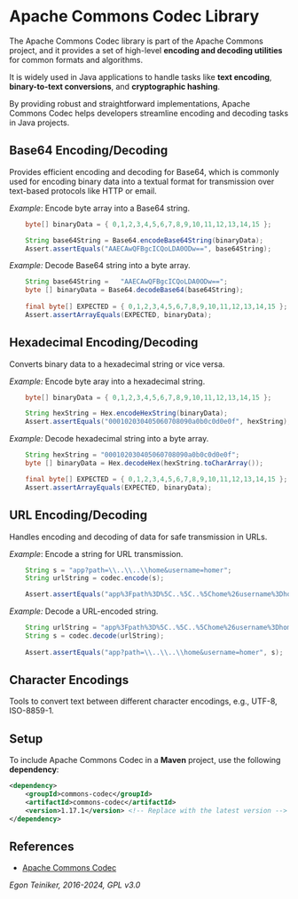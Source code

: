 # Apache Commons Codec Library

The Apache Commons Codec library is part of the Apache Commons project, 
and it provides a set of high-level **encoding and decoding utilities** 
for common formats and algorithms. 

It is widely used in Java applications to handle tasks like **text encoding**, 
**binary-to-text conversions**, and **cryptographic hashing**.

By providing robust and straightforward implementations, Apache Commons 
Codec helps developers streamline encoding and decoding tasks in Java projects.

## Base64 Encoding/Decoding

Provides efficient encoding and decoding for Base64, which is commonly 
used for encoding binary data into a textual format for transmission 
over text-based protocols like HTTP or email.

_Example_: Encode byte array into a Base64 string.
```java
    byte[] binaryData = { 0,1,2,3,4,5,6,7,8,9,10,11,12,13,14,15	};	

    String base64String = Base64.encodeBase64String(binaryData);
    Assert.assertEquals("AAECAwQFBgcICQoLDA0ODw==", base64String);
```

_Example:_ Decode Base64 string into a byte array.
```java
    String base64String =   "AAECAwQFBgcICQoLDA0ODw==";
    byte [] binaryData = Base64.decodeBase64(base64String);
    
    final byte[] EXPECTED = { 0,1,2,3,4,5,6,7,8,9,10,11,12,13,14,15	};
    Assert.assertArrayEquals(EXPECTED, binaryData);
```


## Hexadecimal Encoding/Decoding

Converts binary data to a hexadecimal string or vice versa.

_Example:_ Encode byte aray into a hexadecimal string.  
```java
    byte[] binaryData = { 0,1,2,3,4,5,6,7,8,9,10,11,12,13,14,15	};

    String hexString = Hex.encodeHexString(binaryData);
    Assert.assertEquals("000102030405060708090a0b0c0d0e0f", hexString);
```

_Example:_ Decode hexadecimal string into a byte array.
```java
    String hexString = "000102030405060708090a0b0c0d0e0f";
    byte [] binaryData = Hex.decodeHex(hexString.toCharArray());

    final byte[] EXPECTED = { 0,1,2,3,4,5,6,7,8,9,10,11,12,13,14,15	};
    Assert.assertArrayEquals(EXPECTED, binaryData);
```


## URL Encoding/Decoding

Handles encoding and decoding of data for safe transmission in URLs.

_Example_: Encode a string for URL transmission.
```java
    String s = "app?path=\\..\\..\\home&username=homer";
    String urlString = codec.encode(s);

    Assert.assertEquals("app%3Fpath%3D%5C..%5C..%5Chome%26username%3Dhomer", urlString);
```

_Example:_ Decode a URL-encoded string.
```java
    String urlString = "app%3Fpath%3D%5C..%5C..%5Chome%26username%3Dhomer";
    String s = codec.decode(urlString);
    
    Assert.assertEquals("app?path=\\..\\..\\home&username=homer", s);
```


## Character Encodings

Tools to convert text between different character encodings, e.g., UTF-8, ISO-8859-1.


## Setup 

To include Apache Commons Codec in a **Maven** project, use the following **dependency**:
    
```xml
<dependency>
    <groupId>commons-codec</groupId>
    <artifactId>commons-codec</artifactId>
    <version>1.17.1</version> <!-- Replace with the latest version -->
</dependency>
```


## References

* [Apache Commons Codec](https://commons.apache.org/proper/commons-codec/)

*Egon Teiniker, 2016-2024, GPL v3.0*